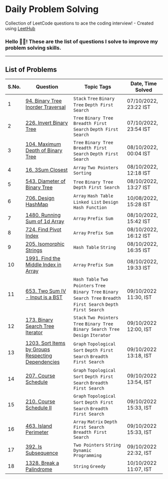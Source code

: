 # Daily Problem Solving
Collection of LeetCode questions to ace the coding interview! - Created using [LeetHub](https://github.com/QasimWani/LeetHub)

### Hello 👋🏽! These are the list of questions I solve to improve my problem solving skills.

<hr />

## List of Problems

<table>
  <thead>
    <tr>
      <th>S.No.</th>
      <th>Question</th>
      <th>Topic Tags</th>
      <th>Date, Time Solved</th>
    </tr>
  </thead>
  <tbody>
    <tr>
      <td>
        1
      </td>
      <td>
        <a href="https://leetcode.com/problems/binary-tree-inorder-traversal/">
          94. Binary Tree Inorder Traversal
        </a>
      </td>
      <td>
        <code>Stack</code>
        <code>Tree</code>
        <code>Binary Tree</code>
        <code>Depth First Search</code>
      </td>
      <td>
        07/10/2022, 23:22 IST
      </td>
    </tr>
    <tr>
      <td>
        2
      </td>
      <td>
        <a href="https://leetcode.com/problems/invert-binary-tree/">
          226. Invert Binary Tree
        </a>
      </td>
      <td>
        <code>Tree</code>
        <code>Binary Tree</code>
        <code>Breadth First Search</code>
        <code>Depth First Search</code>
      </td>
      <td>
        07/10/2022, 23:54 IST
      </td>
    </tr>
    <tr>
      <td>
        3
      </td>
      <td>
        <a href="https://leetcode.com/problems/maximum-depth-of-binary-tree/">
          104. Maximum Depth of Binary Tree
        </a>
      </td>
      <td>
        <code>Tree</code>
        <code>Binary Tree</code>
        <code>Breadth First Search</code>
        <code>Depth First Search</code>
      </td>
      <td>
        08/10/2022, 00:04 IST
      </td>
    </tr>
    <tr>
      <td>
        4
      </td>
      <td>
        <a href="https://leetcode.com/problems/3sum-closest/">
          16. 3Sum Closest
        </a>
      </td>
      <td>
        <code>Array</code>
        <code>Two Pointers</code>
        <code>Sorting</code>
      </td>
      <td>
        08/10/2022, 12:18 IST
      </td>
    </tr>
    <tr>
      <td>
        5
      </td>
      <td>
        <a href="https://leetcode.com/problems/diameter-of-binary-tree/">
          543. Diameter of Binary Tree
        </a>
      </td>
      <td>
        <code>Tree</code>
        <code>Binary Tree</code>
        <code>Depth First Search</code>
      </td>
      <td>
        08/10/2022, 13:27 IST
      </td>
    </tr>
    <tr>
      <td>
        6
      </td>
      <td>
        <a href="https://leetcode.com/problems/design-hashmap/">
          706. Design HashMap
        </a>
      </td>
      <td>
        <code>Array</code>
        <code>Hash Table</code>
        <code>Linked List</code>
        <code>Design</code>
        <code>Hash Function</code>
      </td>
      <td>
        10/08/2022, 15:28 IST
      </td>
    </tr>
    <tr>
      <td>
        7
      </td>
      <td>
        <a href="https://leetcode.com/problems/running-sum-of-1d-array/">
          1480. Running Sum of 1d Array
        </a>
      </td>
      <td>
        <code>Array</code>
        <code>Prefix Sum</code>
      </td>
      <td>
        08/10/2022, 15:42 IST
      </td>
    </tr>
    <tr>
      <td>
        8
      </td>
      <td>
        <a href="https://leetcode.com/problems/find-pivot-index/">
          724. Find Pivot Index
        </a>
      </td>
      <td>
        <code>Array</code>
        <code>Prefix Sum</code>
      </td>
      <td>
        08/10/2022, 16:12 IST
      </td>
    </tr>
    <tr>
      <td>
        9
      </td>
      <td>
        <a href="https://leetcode.com/problems/isomorphic-strings/">
          205. Isomorphic Strings
        </a>
      </td>
      <td>
        <code>Hash Table</code>
        <code>String</code>
      </td>
      <td>
        08/10/2022, 16:35 IST
      </td>
    </tr>
    <tr>
      <td>
        10
      </td>
      <td>
        <a href="https://leetcode.com/problems/find-the-middle-index-in-array/">
          1991. Find the Middle Index in Array
        </a>
      </td>
      <td>
        <code>Array</code>
        <code>Prefix Sum</code>
      </td>
      <td>
        08/10/2022, 19:33 IST
      </td>
    </tr>
    <tr>
      <td>
        11
      </td>
      <td>
        <a href="https://leetcode.com/problems/two-sum-iv-input-is-a-bst/">
          653. Two Sum IV - Input is a BST
        </a>
      </td>
      <td>
        <code>Hash Table</code>
        <code>Two Pointers</code>
        <code>Tree</code>
        <code>Binary Tree</code>
        <code>Binary Search Tree</code>
        <code>Breadth First Search</code>
        <code>Depth First Search</code>
      </td>
      <td>
        09/10/2022 11:30, IST
      </td>
    </tr>
    <tr>
      <td>
        12
      </td>
      <td>
        <a href="https://leetcode.com/problems/binary-search-tree-iterator/">
          173. Binary Search Tree Iterator
        </a>
      </td>
      <td>
        <code>Stack</code>
        <code>Two Pointers</code>
        <code>Tree</code>
        <code>Binary Tree</code>
        <code>Binary Search Tree</code>
        <code>Design</code>
        <code>Iterator</code>
      </td>
      <td>
        09/10/2022 12:00, IST
      </td>
    </tr>
    <tr>
      <td>
        13
      </td>
      <td>
        <a href="https://leetcode.com/problems/sort-items-by-groups-respecting-dependencies/">
          1203. Sort Items by Groups Respecting Dependencies
        </a>
      </td>
      <td>
        <code>Graph</code>
        <code>Topological Sort</code>
        <code>Depth First Search</code>
        <code>Breadth First Search</code>
      </td>
      <td>
        09/10/2022 13:18, IST
      </td>
    </tr>
    <tr>
      <td>
        14
      </td>
      <td>
        <a href="https://leetcode.com/problems/course-schedule/">
          207. Course Schedule
        </a>
      </td>
      <td>
        <code>Graph</code>
        <code>Topological Sort</code>
        <code>Depth First Search</code>
        <code>Breadth First Search</code>
      </td>
      <td>
        09/10/2022 13:54, IST
      </td>
    </tr>
    <tr>
      <td>
        15
      </td>
      <td>
        <a href="https://leetcode.com/problems/course-schedule-ii/">
          210. Course Schedule II
        </a>
      </td>
      <td>
        <code>Graph</code>
        <code>Topological Sort</code>
        <code>Depth First Search</code>
        <code>Breadth First Search</code>
      </td>
      <td>
        09/10/2022 15:33, IST
      </td>
    </tr>
    <tr>
      <td>
        16
      </td>
      <td>
        <a href="https://leetcode.com/problems/island-perimeter/">
          463. Island Perimeter
        </a>
      </td>
      <td>
        <code>Array</code>
        <code>Matrix</code>
        <code>Depth First Search</code>
        <code>Breadth First Search</code>
      </td>
      <td>
        09/10/2022 15:33, IST
      </td>
    </tr>
    <tr>
      <td>
        17
      </td>
      <td>
        <a href="https://leetcode.com/problems/is-subsequence/">
          392. Is Subsequence
        </a>
      </td>
      <td>
        <code>Two Pointers</code>
        <code>String</code>
        <code>Dynamic Programming</code>
      </td>
      <td>
        09/10/2022 22:32, IST
      </td>
    </tr>
    <tr>
      <td>
        18
      </td>
      <td>
        <a href="https://leetcode.com/problems/break-a-palindrome/">
          1328. Break a Palindrome
        </a>
      </td>
      <td>
        <code>String</code>
        <code>Greedy</code>
      </td>
      <td>
        10/10/2022 11:07, IST
      </td>
    </tr>
  </tbody>
</table>
